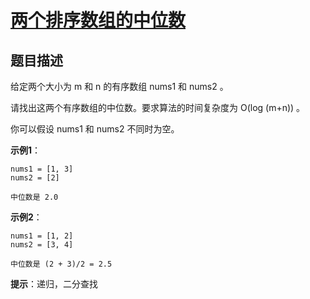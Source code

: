 # [两个排序数组的中位数][Title]

## 题目描述

给定两个大小为 m 和 n 的有序数组 nums1 和 nums2 。

请找出这两个有序数组的中位数。要求算法的时间复杂度为 O(log (m+n)) 。

你可以假设 nums1 和 nums2 不同时为空。

**示例1**：

    nums1 = [1, 3]
    nums2 = [2]

    中位数是 2.0

**示例2**：

    nums1 = [1, 2]
    nums2 = [3, 4]

    中位数是 (2 + 3)/2 = 2.5

**提示**：递归，二分查找

[Title]: https://leetcode-cn.com/problems/median-of-two-sorted-arrays/description/